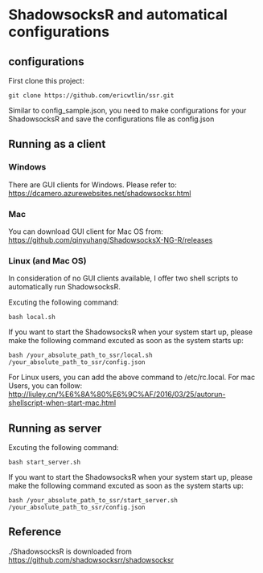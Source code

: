 # ShadowsocksR and automatical configurations

## configurations
First clone this project:
```
git clone https://github.com/ericwtlin/ssr.git
```
Similar to config_sample.json, you need to make configurations for your ShadowsocksR and save the configurations file as config.json

## Running as a client

### Windows
There are GUI clients for Windows. Please refer to: https://dcamero.azurewebsites.net/shadowsocksr.html


### Mac
You can download GUI client for Mac OS from:
https://github.com/qinyuhang/ShadowsocksX-NG-R/releases

### Linux (and Mac OS)
In consideration of no GUI clients available, I offer two shell scripts to automatically run ShadowsocksR.

Excuting the following command:
```
bash local.sh
```


If you want to start the ShadowsocksR when your system start up, please make the following command excuted as soon as the system starts up:
```
bash /your_absolute_path_to_ssr/local.sh /your_absolute_path_to_ssr/config.json
```

For Linux users, you can add the above command to /etc/rc.local.
For mac Users, you can follow: http://liuley.cn/%E6%8A%80%E6%9C%AF/2016/03/25/autorun-shellscript-when-start-mac.html

## Running as server
Excuting the following command:
```
bash start_server.sh
```

If you want to start the ShadowsocksR when your system start up, please make the following command excuted as soon as the system starts up:
```
bash /your_absolute_path_to_ssr/start_server.sh /your_absolute_path_to_ssr/config.json
```


## Reference
./ShadowsocksR is downloaded from https://github.com/shadowsocksrr/shadowsocksr
